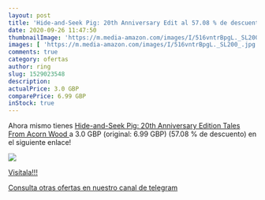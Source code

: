 ```yaml
---
layout: post
title: 'Hide-and-Seek Pig: 20th Anniversary Edit al 57.08 % de descuento'
date: 2020-09-26 11:47:50
thumbnailImage: 'https://m.media-amazon.com/images/I/516vntrBpgL._SL200_.jpg'
images: [ 'https://m.media-amazon.com/images/I/516vntrBpgL._SL200_.jpg' ]
comments: true
category: ofertas
author: ring
slug: 1529023548
description:
actualPrice: 3.0 GBP
comparePrice: 6.99 GBP
inStock: true
---
```


Ahora mismo tienes [Hide-and-Seek Pig: 20th Anniversary Edition  Tales From Acorn Wood ](https://www.amazon.com/dp/1529023548/?tag=redken08-20) a 3.0 GBP (original: 6.99 GBP) (57.08 %  de descuento) en el siguiente enlace!

[![](https://m.media-amazon.com/images/I/516vntrBpgL._SL200_.jpg)](https://www.amazon.com/dp/1529023548/?tag=redken08-20)

[Visítala!!!](https://www.amazon.com/dp/1529023548/?tag=redken08-20)

[Consulta otras ofertas en nuestro canal de telegram](https://t.me/s/ofertas25)
